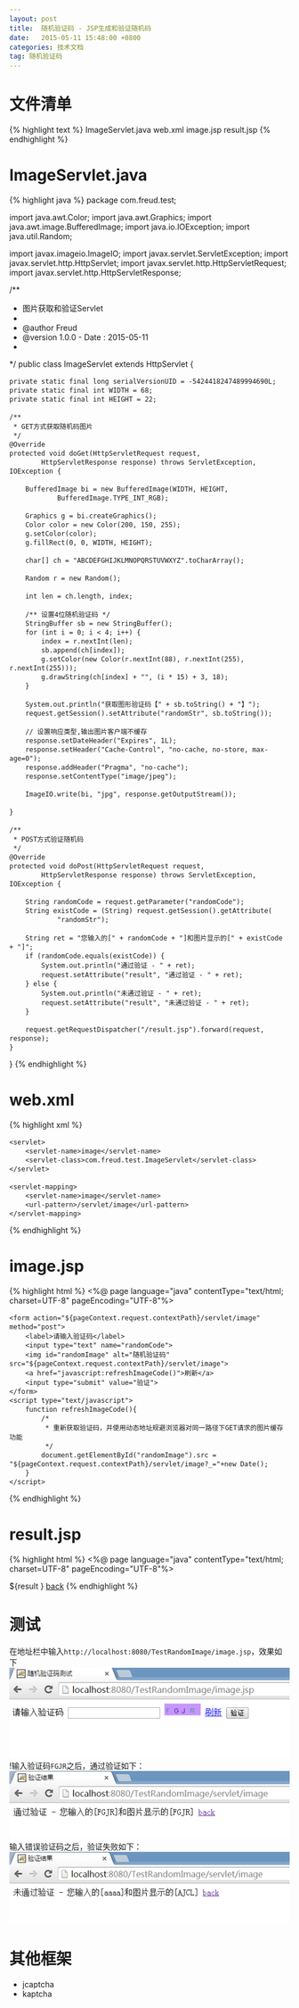 ```yaml
---
layout: post
title:  随机验证码 - JSP生成和验证随机码
date:   2015-05-11 15:48:00 +0800
categories: 技术文档
tag: 随机验证码
---
```


文件清单
================================

{% highlight text %}
ImageServlet.java
web.xml
image.jsp
result.jsp
{% endhighlight %}

ImageServlet.java
================================

{% highlight java %}
package com.freud.test;

import java.awt.Color;
import java.awt.Graphics;
import java.awt.image.BufferedImage;
import java.io.IOException;
import java.util.Random;

import javax.imageio.ImageIO;
import javax.servlet.ServletException;
import javax.servlet.http.HttpServlet;
import javax.servlet.http.HttpServletRequest;
import javax.servlet.http.HttpServletResponse;

/**
 * 图片获取和验证Servlet
 * 
 * @author Freud
 * @version 1.0.0 - Date : 2015-05-11
 *
 */
public class ImageServlet extends HttpServlet {

	private static final long serialVersionUID = -5424418247489994690L;
	private static final int WIDTH = 68;
	private static final int HEIGHT = 22;

	/**
	 * GET方式获取随机码图片
	 */
	@Override
	protected void doGet(HttpServletRequest request,
			HttpServletResponse response) throws ServletException, IOException {

		BufferedImage bi = new BufferedImage(WIDTH, HEIGHT,
				BufferedImage.TYPE_INT_RGB);

		Graphics g = bi.createGraphics();
		Color color = new Color(200, 150, 255);
		g.setColor(color);
		g.fillRect(0, 0, WIDTH, HEIGHT);

		char[] ch = "ABCDEFGHIJKLMNOPQRSTUVWXYZ".toCharArray();

		Random r = new Random();

		int len = ch.length, index;

		/** 设置4位随机验证码 */
		StringBuffer sb = new StringBuffer();
		for (int i = 0; i < 4; i++) {
			index = r.nextInt(len);
			sb.append(ch[index]);
			g.setColor(new Color(r.nextInt(88), r.nextInt(255), r.nextInt(255)));
			g.drawString(ch[index] + "", (i * 15) + 3, 18);
		}

		System.out.println("获取图形验证码【" + sb.toString() + "】");
		request.getSession().setAttribute("randomStr", sb.toString());

		// 设置响应类型,输出图片客户端不缓存
		response.setDateHeader("Expires", 1L);
		response.setHeader("Cache-Control", "no-cache, no-store, max-age=0");
		response.addHeader("Pragma", "no-cache");
		response.setContentType("image/jpeg");

		ImageIO.write(bi, "jpg", response.getOutputStream());

	}

	/**
	 * POST方式验证随机码
	 */
	@Override
	protected void doPost(HttpServletRequest request,
			HttpServletResponse response) throws ServletException, IOException {

		String randomCode = request.getParameter("randomCode");
		String existCode = (String) request.getSession().getAttribute(
				"randomStr");

		String ret = "您输入的[" + randomCode + "]和图片显示的[" + existCode + "]";
		if (randomCode.equals(existCode)) {
			System.out.println("通过验证 - " + ret);
			request.setAttribute("result", "通过验证 - " + ret);
		} else {
			System.out.println("未通过验证 - " + ret);
			request.setAttribute("result", "未通过验证 - " + ret);
		}

		request.getRequestDispatcher("/result.jsp").forward(request, response);
	}
}
{% endhighlight %}

web.xml
================================

{% highlight xml %}
<?xml version="1.0" encoding="UTF-8"?>
<web-app xmlns:xsi="http://www.w3.org/2001/XMLSchema-instance"
	xmlns="http://java.sun.com/xml/ns/javaee"
	xsi:schemaLocation="http://java.sun.com/xml/ns/javaee http://java.sun.com/xml/ns/javaee/web-app_2_5.xsd"
	version="2.5">

	<servlet>
		<servlet-name>image</servlet-name>
		<servlet-class>com.freud.test.ImageServlet</servlet-class>
	</servlet>

	<servlet-mapping>
		<servlet-name>image</servlet-name>
		<url-pattern>/servlet/image</url-pattern>
	</servlet-mapping>

</web-app>
{% endhighlight %}

image.jsp
================================

{% highlight html %}
<%@ page language="java" contentType="text/html; charset=UTF-8"
    pageEncoding="UTF-8"%>
<!DOCTYPE html PUBLIC "-//W3C//DTD HTML 4.01 Transitional//EN" "http://www.w3.org/TR/html4/loose.dtd">
<html>
	<head>
		<meta http-equiv="Content-Type" content="text/html; charset=UTF-8">
		<title>随机验证码测试</title>
	</head>
<body>

	<form action="${pageContext.request.contextPath}/servlet/image" method="post">
		<label>请输入验证码</label>
		<input type="text" name="randomCode">
		<img id="randomImage" alt="随机验证码" src="${pageContext.request.contextPath}/servlet/image">
		<a href="javascript:refreshImageCode()">刷新</a>
		<input type="submit" value="验证">
	</form>
	<script type="text/javascript">
		function refreshImageCode(){
			/*
			 * 重新获取验证码，并使用动态地址规避浏览器对同一路径下GET请求的图片缓存功能
			 */
			document.getElementById("randomImage").src = "${pageContext.request.contextPath}/servlet/image?_="+new Date();
		}
	</script>
</body>
</html>
{% endhighlight %}

result.jsp
================================

{% highlight html %}
<%@ page language="java" contentType="text/html; charset=UTF-8"
	pageEncoding="UTF-8"%>
<!DOCTYPE html PUBLIC "-//W3C//DTD HTML 4.01 Transitional//EN" "http://www.w3.org/TR/html4/loose.dtd">
<html>
	<head>
		<meta http-equiv="Content-Type" content="text/html; charset=UTF-8">
		<title>验证结果</title>
	</head>
	<body>
		<label>${result }</label>
		<a href="${pageContext.request.contextPath}/image.jsp">back</a>
	</body>
</html>
{% endhighlight %}

测试
================================

在地址栏中输入`http://localhost:8080/TestRandomImage/image.jsp`，效果如下
![验证码输入界面](/images/blog/randomCode/jsp_image_code_index.png)
!输入验证码`FGJR`之后，通过验证如下：
![验证成功](/images/blog/randomCode/jsp_image_code_validate_pass.png)
输入错误验证码之后，验证失败如下：
![失败](/images/blog/randomCode/jsp_image_code_validate_fail.png)

其他框架
================================

* jcaptcha
* kaptcha

<br />
<br />